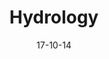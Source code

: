 ---
title:      Hydrology
excerpt:    Sed ut perspiciatis unde omnis iste natus error
date:       17-10-14
---